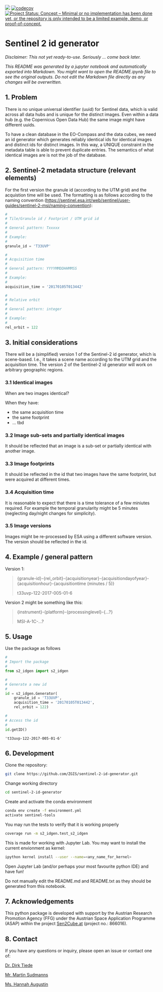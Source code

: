 
![](https://travis-ci.org/ZGIS/sentinel-2-id-generator.svg?branch=master) [![codecov](https://codecov.io/gh/ZGIS/sentinel-2-id-generator/branch/master/graph/badge.svg)](https://codecov.io/gh/ZGIS/sentinel-2-id-generator) [![Project Status: Concept – Minimal or no implementation has been done yet, or the repository is only intended to be a limited example, demo, or proof-of-concept.](https://www.repostatus.org/badges/latest/concept.svg)](https://www.repostatus.org/#concept)

# Sentinel 2 id generator

*Disclaimer: This not yet ready-to-use. Seriously ... come back later.*


*This README was generated by a jupyter notebook and automatically exported into Markdown. You might want to open the README.ipynb file to see the original outputs. Do not edit the Markdown file directly as any changes will be overwritten.*

## 1. Problem

There is no unique universal identifier (uuid) for Sentinel data, which is valid across all data hubs and is unique for the distinct images. Even within a data hub (e.g. the Copernicus Open Data Hub) the same image might have different uuids.

To have a clean database in the EO-Compass and the data cubes, we need an id generator which generates reliably identical ids for identical images and distinct ids for distinct images. In this way, a UNIQUE constraint in the metadata table is able to prevent duplicate entries. The semantics of what identical images are is not the job of the database.

## 2. Sentinel-2 metadata structure (relevant elements)

For the first version the granule id (according to the UTM grid) and the acquistion time will be used. The formatting is as follows according to the naming convention (https://sentinel.esa.int/web/sentinel/user-guides/sentinel-2-msi/naming-convention):


```python
#
# Tile/Granule id / Footprint / UTM grid id
#
# General pattern: Txxxxx
#
# Example:
#
granule_id = 'T33UVP'

#
# Acquisition time
#
# General pattern: YYYYMMDDHHMMSS
#
# Example:
#
acquisition_time = '20170105T013442'

#
# Relative orbit
#
# General pattern: integer
#
# Example:
#
rel_orbit = 122
```

## 3. Initial considerations

There will be a (simplified) version 1 of the Sentinel-2 id generator, which is scene-based. I.e., it takes a scene name according to the UTM grid and the acquisition time. The version 2 of the Sentinel-2 id generator will work on arbitrary geographic regions.

### 3.1 Identical images 

When are two images identical?

When they have:

- the same acquisition time
- the same footprint
- ... tbd

### 3.2 Image sub-sets and partially identical images

It should be reflected that an image is a sub-set or partially identical with another image.

### 3.3 Image footprints

It should be reflected in the id that two images have the same footprint, but were acquired at different times.

### 3.4 Acquisition time

It is reasonable to expect that there is a time tolerance of a few miniutes required. For example the temporal granularity might be 5 minutes (neglecting day/night changes for simplicity).

### 3.5 Image versions

Images might be re-processed by ESA using a different software version. The version should be reflected in the id.


## 4. Example / general pattern

Version 1:

> {granule-id}-{rel_orbit}-{acquisitionyear}-{acquisitiondayofyear}-{acquisitionhour}-{acquisitiontime (minutes / 5)}
>
> t33uvp-122-2017-005-01-6

Version 2 might be something like this:
> {instrument}-{platform}-{processinglevel}-{...?}
>
> MSI-A-1C-...?

## 5. Usage

Use the package as follows


```python
#
# Import the package
#
from s2_idgen import s2_idgen

#
# Generate a new id
#
id = s2_idgen.Generator(
    granule_id = 'T33UVP',
    acquisition_time = '20170105T013442',
    rel_orbit = 122)

#
# Access the id
#
id.getID()
```




    't33uvp-122-2017-005-01-6'



## 6. Development

Clone the repository:

```bash
git clone https://github.com/ZGIS/sentinel-2-id-generator.git
```

Change working directory

```bash
cd sentinel-2-id-generator
```

Create and activate the conda environment

```bash
conda env create -f environment.yml
activate sentinel-tools
```

You may run the tests to verify that it is working properly

```bash
coverage run -m s2_idgen.test_s2_idgen
```

This is made for working with Jupyter Lab. You may want to install the current envionment as kernel:

```bash
ipython kernel install --user --name=<any_name_for_kernel>
```

Open Jupyter Lab (and/or perhaps your most favourite python IDE) and have fun!

Do not manually edit the README.md and README.txt as they should be generated from this notebook.

## 7. Acknowledgements

This python package is developed with support by the Austrian Research Promotion Agency (FFG) under the Austrian Space Application Programme (ASAP) within the project [Sen2Cube.at](http://sen2cube.at) (project no.: 866016).

## 8. Contact

If you have any questions or inquiry, please open an issue or contact one of:

[Dr. Dirk Tiede](http://uni-salzburg.at/zgis/tiede)

[Mr. Martin Sudmanns](http://uni-salzburg.at/zgis/sudmanns)

[Ms. Hannah Augustin](http://uni-salzburg.at/zgis/augustin)
